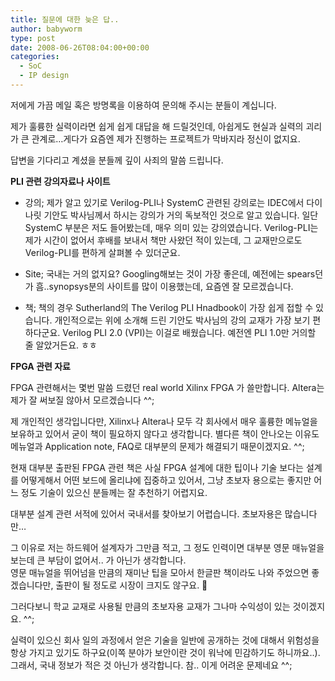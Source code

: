 ```yaml
---
title: 질문에 대한 늦은 답..
author: babyworm
type: post
date: 2008-06-26T08:04:00+00:00
categories:
  - SoC
  - IP design
---
```

저에게 가끔 메일 혹은 방명록을 이용하여 문의해 주시는 분들이 계십니다.

제가 훌륭한 실력이라면 쉽게 쉽게 대답을 해 드릴것인데, 아쉽게도 현실과 실력의 괴리가 큰 관계로…게다가 요즘엔 제가 진행하는 프로젝트가 막바지라 정신이 없지요.

답변을 기다리고 계셨을 분들께 깊이 사죄의 말씀 드립니다.

**PLI 관련 강의자료나 사이트**

* 강의; 제가 알고 있기로 Verilog-PLI나 SystemC 관련된 강의로는 IDEC에서 다이나릿 기안도 박사님께서 하시는 강의가 거의 독보적인 것으로 알고 있습니다. 일단 SystemC 부분은 저도 들어봤는데, 매우 의미 있는 강의였습니다. Verilog-PLI는 제가 시간이 없어서 후배를 보내서 책만 사왔던 적이 있는데, 그 교재만으로도 Verilog-PLI를 편하게 살펴볼 수 있더군요.

* Site; 국내는 거의 없지요? Googling해보는 것이 가장 좋은데, 예전에는 spears던가 흠..synopsys분의 사이트를 많이 이용했는데, 요즘엔 잘 모르겠습니다.

* 책; 책의 경우 Sutherland의 The Verilog PLI Hnadbook이 가장 쉽게 접할 수 있습니다. 개인적으로는 위에 소개해 드린 기안도 박사님의 강의 교재가 가장 보기 편하다군요. Verilog PLI 2.0 (VPI)는 이걸로 배웠습니다. 예전엔 PLI 1.0만 거의할 줄 알았거든요. ㅎㅎ

**FPGA 관련 자료**

FPGA 관련해서는 몇번 말씀 드렸던 real world Xilinx FPGA 가 쓸만합니다. Altera는 제가 잘 써보질 않아서 모르겠습니다 ^^;

제 개인적인 생각입니다만, Xilinx나 Altera나 모두 각 회사에서 매우 훌륭한 메뉴얼을 보유하고 있어서 굳이 책이 필요하지 않다고 생각합니다. 별다른 책이 안나오는 이유도 메뉴얼과 Application note, FAQ로 대부분의 문제가 해결되기 때문이겠지요. ^^;

현재 대부분 출판된 FPGA 관련 책은 사실 FPGA 설계에 대한 팁이나 기술 보다는 설계를 어떻게해서 어떤 보드에 올리냐에 집중하고 있어서, 그냥 초보자 용으로는 좋지만 어느 정도 기술이 있으신 분들께는 잘 추천하기 어렵지요.

대부분 설계 관련 서적에 있어서 국내서를 찾아보기 어렵습니다. 초보자용은 많습니다만…

그 이유로 저는 하드웨어 설계자가 그만큼 적고, 그 정도 인력이면 대부분 영문 매뉴얼을 보는데 큰 부담이 없어서.. 가 아닌가 생각합니다.<br>
영문 매뉴얼을 뛰어넘을 만큼의 재미난 팁을 모아서 한글판 책이라도 나와 주었으면 좋겠습니다만, 출판이 될 정도로 시장이 크지도 않구요. 🙂

그러다보니 학교 교재로 사용될 만큼의 초보자용 교재가 그나마 수익성이 있는 것이겠지요. ^^;

실력이 있으신 회사 일의 과정에서 얻은 기술을 일반에 공개하는 것에 대해서 위험성을 항상 가지고 있기도 하구요(이쪽 분야가 보안이란 것이 워낙에 민감하기도 하니까요..). 그래서, 국내 정보가 적은 것 아닌가 생각합니다. 참.. 이게 어려운 문제네요 ^^;
